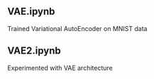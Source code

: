 ## VAE.ipynb
Trained Variational AutoEncoder on MNIST data

## VAE2.ipynb
Experimented with VAE architecture
